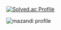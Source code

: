 [![Solved.ac Profile](http://mazassumnida.wtf/api/generate_badge?boj=qmoy2510)](https://solved.ac/qmoy2510)

![mazandi profile](http://mazandi.herokuapp.com/api?handle=qmoy2510&theme=warm)

<!--
**qmoy2510/qmoy2510** is a ✨ _special_ ✨ repository because its `README.md` (this file) appears on your GitHub profile.

Here are some ideas to get you started:

- 🔭 I’m currently working on ...
- 🌱 I’m currently learning ...
- 👯 I’m looking to collaborate on ...
- 🤔 I’m looking for help with ...
- 💬 Ask me about ...
- 📫 How to reach me: ...
- 😄 Pronouns: ...
- ⚡ Fun fact: ...
-->
